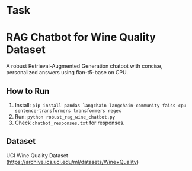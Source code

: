# Task

# RAG Chatbot for Wine Quality Dataset
A robust Retrieval-Augmented Generation chatbot with concise, personalized answers using flan-t5-base on CPU.

## How to Run
1. Install: `pip install pandas langchain langchain-community faiss-cpu sentence-transformers transformers regex`
2. Run: `python robust_rag_wine_chatbot.py`
3. Check `chatbot_responses.txt` for responses.

## Dataset
UCI Wine Quality Dataset (https://archive.ics.uci.edu/ml/datasets/Wine+Quality)

